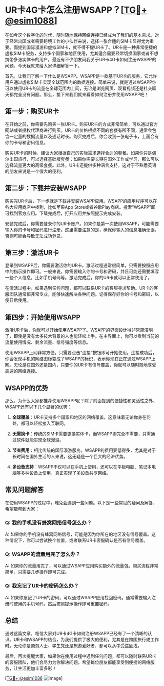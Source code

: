 # UR卡4G卡怎么注册WSAPP？[[TG💪+ @esim1088](https://t.me/s/esim1088)]

在如今这个数字化的时代，随时随地保持网络连接已经成为了我们的基本需求。对于经常出国或者需要跨境工作的小伙伴来说，选择一张合适的SIM卡显得尤为重要。而提到国际漫游和虚拟SIM卡，就不得不提UR卡了。UR卡是一种非常便捷的虚拟SIM卡服务，支持多个国家和地区使用，尤其适合需要经常切换国家或者不想携带多张实体卡的用户。最近有不少朋友问我关于UR卡4G卡如何注册WSAPP的问题，今天我就来给大家详细解答一下。

首先，让我们了解一下什么是WSAPP。WSAPP是一款基于UR卡的服务，它允许用户通过虚拟SIM卡实现全球范围内的数据连接。简单来说，就是通过WSAPP你可以使用UR卡的流量在全球范围内上网，无论是浏览网页、观看视频还是社交聊天都完全没有问题。那么，接下来我们就来看看如何注册并使用WSAPP吧！

## 第一步：购买UR卡

在开始之前，你需要先购买一张UR卡。购买UR卡的方式非常简单，可以通过官方网站或者授权代理商进行购买。UR卡的价格根据不同的套餐有所不同，通常会包含一定量的数据流量以及通话时长。购买完成后，你会收到一张电子卡，上面会有你的卡号和密码信息。

购买UR卡的时候，建议大家根据自己的实际需求选择合适的套餐。如果你只是偶尔出国旅行，可以选择基础版套餐；如果你需要长期在国外工作或学习，那么可以选择流量更大的高级套餐。此外，UR卡还提供多种语言支持，这对于不熟悉英语的朋友来说是一个很大的便利。

## 第二步：下载并安装WSAPP

购买完UR卡后，下一步就是下载并安装WSAPP应用。WSAPP的应用程序可以在各大应用商店中找到，比如苹果App Store或者谷歌Play商店。搜索“WSAPP”即可找到官方应用。下载完成后，打开应用并按照提示完成安装。

安装完成后，你需要登录你的UR卡账户。如果你是第一次使用WSAPP，可能需要输入你的卡号和密码进行注册。这里需要注意的是，确保你输入的信息准确无误，否则可能会导致无法成功登录。

## 第三步：激活UR卡

登录到WSAPP后，你需要激活你的UR卡。激活过程通常很简单，只需要按照应用中的指示操作即可。一般来说，你需要输入你的卡号和密码，并且可能还需要填写一些个人信息，比如手机号码等。激活完成后，你的UR卡就可以正常使用了。

在激活过程中，如果遇到任何问题，都可以联系UR卡的客服寻求帮助。UR卡的客服团队通常都非常专业，能够快速解决各种问题。记得保存好你的卡号和密码，以便日后使用。

## 第四步：开始使用WSAPP

激活UR卡后，你就可以开始使用WSAPP了。WSAPP的界面设计得非常简洁明了，即使是没有太多技术背景的人也能轻松上手。在主界面上，你可以看到当前的流量使用情况、剩余流量、信号强度等信息。

使用WSAPP上网非常方便，只需要点击“连接”按钮即可开始使用。连接成功后，你会发现手机的网络图标变成了WSAPP的标识，表示你现在正在通过WSAPP上网。无论是在国外还是国内，只要你的UR卡有信号覆盖，你就可以随时随地享受高速的网络连接。

## WSAPP的优势

那么，为什么大家都推荐使用WSAPP呢？除了前面提到的便捷性和灵活性之外，WSAPP还有以下几个显著的优势：

1. **全球覆盖**：UR卡支持多个国家和地区的网络覆盖，这意味着无论你身在何处，都可以轻松接入互联网。
   
2. **无需换卡**：传统的SIM卡需要更换实体卡，而WSAPP则完全不需要，只需通过软件就能实现全球漫游。

3. **节省费用**：相比传统的国际漫游服务，WSAPP的费用要低得多，尤其是对于长时间在国外生活的人来说，这无疑是一个巨大的经济优势。

4. **多设备支持**：WSAPP不仅可以在手机上使用，还可以在平板电脑、笔记本电脑等多种设备上使用，真正实现了多设备共享网络。

## 常见问题解答

在使用WSAPP的过程中，难免会遇到一些问题。以下是一些常见的疑问及解答，希望能帮到大家：

### Q: 我的手机没有蜂窝网络信号怎么办？

A: 如果你的手机没有蜂窝网络信号，可能是因为你所在的地区没有信号覆盖。这种情况下，你可以尝试换个位置，或者联系UR卡客服确认是否有信号覆盖。

### Q: WSAPP的流量用完了怎么办？

A: 如果你的流量用完了，可以通过WSAPP应用购买额外的流量包。购买流程非常简单，只需要几步操作即可完成。

### Q: 我忘记了UR卡的密码怎么办？

A: 如果你忘记了UR卡的密码，可以通过WSAPP应用找回密码。通常需要输入注册时使用的手机号码，然后按照提示操作即可重置密码。

## 总结

通过这篇文章，相信大家对UR卡4G卡如何注册WSAPP已经有了一个清晰的认识。UR卡和WSAPP的结合，为我们提供了极大的便利，尤其是在跨国旅行或工作时。无论你是商务人士、学生党还是旅游爱好者，都可以从中受益匪浅。

最后，再次提醒大家，如果你在使用过程中遇到任何问题，都可以随时联系UR卡的客服团队，他们会尽力为你解决问题。希望每位朋友都能享受到便捷的网络服务，让生活更加丰富多彩！

[[TG💪+ @esim1088](https://t.me/s/esim1088) ![Image](https://i.postimg.cc/4NQfJmqS/Snipaste-2025-05-13-00-14-12.png)]